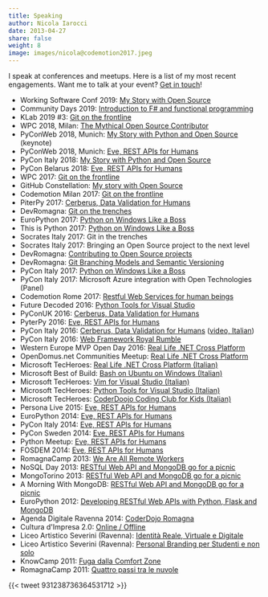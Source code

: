 ```yaml
---
title: Speaking
author: Nicola Iarocci
date: 2013-04-27
share: false
weight: 8
image: images/nicola@codemotion2017.jpeg
---
```

I speak at conferences and meetups. Here is a list of my most recent
engagements. Want me to talk at your event? [Get in touch][1]!

- Working Software Conf 2019: [My Story with Open Source](https://www.agilemovement.it/workingsoftware/schedule.html#schedule)
- Community Days 2019: [Introduction to F# and functional programming](http://www.communitydays.it/events/2019/dev11/)
- KLab 2019 #3: [Git on the frontline][33]
- WPC 2018, Milan: [The Mythical Open Source Contributor][32]
- PyConWeb 2018, Munich: [My Story with Python and Open Source][30] (keynote)
- PyConWeb 2018, Munich: [Eve, REST APIs for Humans][31] 
- PyCon Italy 2018: [My Story with Python and Open Source][29]
- PyCon Belarus 2018: [Eve, REST APIs for Humans][4]
- WPC 2017: [Git on the frontline][32]
- GitHub Constellation: [My story with Open Source][28]
- Codemotion Milan 2017: [Git on the frontline][27]
- PiterPy 2017: [Cerberus, Data Validation for Humans][26]
- DevRomagna: [Git on the trenches][25]
- EuroPython 2017: [Python on Windows Like a Boss][22]
- This is Python 2017: [Python on Windows Like a Boss][22]
- Socrates Italy 2017: Git in the trenches
- Socrates Italy 2017: Bringing an Open Source project to the next level
- DevRomagna: [Contributing to Open Source projects][24]
- DevRomagna: [Git Branching Models and Semantic Versioning][23]
- PyCon Italy 2017: [Python on Windows Like a Boss][22]
- PyCon Italy 2017: Microsoft Azure integration with Open Technologies (Panel)
- Codemotion Rome 2017: [Restful Web Services for human beings][4]
- Future Decoded 2016: [Python Tools for Visual Studio][2]
- PyConUK 2016: [Cerberus, Data Validation for Humans][3]
- PyterPy 2016: [Eve, REST APIs for Humans][4]
- PyCon Italy 2016: [Cerberus, Data Validation for Humans][3] ([video, Italian][5])
- PyCon Italy 2016: [Web Framework Royal Rumble][6]
- Western Europe MVP Open Day 2016: [Real Life .NET Cross Platform][7]
- OpenDomus.net Communities Meetup: [Real Life .NET Cross Platform][7]
- Microsoft TecHeroes: [Real Life .NET Cross Platform (Italian)][8]
- Microsoft Best of Build: [Bash on Ubuntu on Windows (Italian)][9]
- Microsoft TecHeroes: [Vim for Visual Studio (Italian)][10]
- Microsoft TecHeroes: [Python Tools for Visual Studio (Italian)][11]
- Microsoft TecHeroes: [CoderDoojo Coding Club for Kids (Italian)][12]
- Persona Live 2015: [Eve, REST APIs for Humans][4]
- EuroPython 2014: [Eve, REST APIs for Humans][4]
- PyCon Italy 2014: [Eve, REST APIs for Humans][4]
- PyCon Sweden 2014: [Eve, REST APIs for Humans][4]
- Python Meetup: [Eve, REST APIs for Humans][4]
- FOSDEM 2014: [Eve, REST APIs for Humans][4]
- RomagnaCamp 2013: [We Are All Remote Workers][13]
- NoSQL Day 2013: [RESTful Web API and MongoDB go for a picnic][14]
- MongoTorino 2013: [RESTful Web API and MongoDB go for a picnic][14]
- A Morning With MongoDB: [RESTful Web API and MongoDB go for a picnic][14]
- EuroPython 2012: [Developing RESTful Web APIs with Python, Flask and MongoDB][15]
- Agenda Digitale Ravenna 2014: [CoderDojo Romagna][16]
- Cultura d'Impresa 2.0: [Online / Offline][17]
- Liceo Artistico Severini (Ravenna): [Identità Reale, Virtuale e Digitale][18]
- Liceo Artistico Severini (Ravenna): [Personal Branding per Studenti e non solo][19]
- KnowCamp 2011: [Fuga dalla Comfort Zone][20]
- RomagnaCamp 2011: [Quattro passi tra le nuvole][21]

{{< tweet 931238736364531712 >}}

 [1]: mailto:speaking@nicolaiarocci.com
 [2]: https://speakerdeck.com/nicola/python-tools-for-visual-studio
 [3]: https://speakerdeck.com/nicola/cerberus
 [4]: https://speakerdeck.com/nicola/eve-rest-api-for-humans
 [5]: https://youtu.be/WQJP_2FkBqI
 [6]: https://speakerdeck.com/nicola/flask-web-development-one-drop-at-a-time
 [7]: https://speakerdeck.com/nicola/real-life-net-cross-platform
 [8]: https://channel9.msdn.com/Shows/TecHeroes/TecHeroes-Real-Life-Net-Cross-Platform
 [9]: https://channel9.msdn.com/Shows/Best-of-Build--Italy/Bash-su-Ubuntu-su-Windows
 [10]: https://channel9.msdn.com/Shows/TecHeroes/TecHeroes-VSVim-Editor
 [11]: https://channel9.msdn.com/Shows/TecHeroes/TecHeroes-Python-tools-per-Visual-Studio
 [12]: https://channel9.msdn.com/Shows/TecHeroes/TecHeroes-CoderDojo-Coding-Club-for-Kids
 [13]: https://speakerdeck.com/nicola/we-are-all-remote-workers
 [14]: https://speakerdeck.com/nicola/restful-web-api-and-mongodb-go-for-a-pic-nic
 [15]: https://speakerdeck.com/nicola/developing-restful-web-apis-with-python-flask-and-mongodb
 [16]: https://speakerdeck.com/nicola/coderdojo-romagna
 [17]: https://speakerdeck.com/nicola/online
 [18]: https://speakerdeck.com/nicola/identita-reale-virtuale-e-digitale
 [19]: https://speakerdeck.com/nicola/personal-branding-per-studenti-e-non-solo
 [20]: https://speakerdeck.com/nicola/fuga-dalla-comfort-zone
 [21]: https://speakerdeck.com/nicola/quattro-passi-tra-le-nuvole
 [22]: https://speakerdeck.com/nicola/python-on-windows-like-a-boss
 [23]: https://www.meetup.com/it-IT/DevRomagna/events/239110404/
 [24]: https://www.meetup.com/it-IT/DevRomagna/events/239382597/
 [25]: https://www.meetup.com/it-IT/preview/DevRomagna/events/240838433
 [26]: https://it-events.com/events/8527/materials/2327
 [27]: https://milan2017.codemotionworld.com/speaker/460/
 [28]: http://githubconstellation.com/milan/#nicola-iarocci
 [32]: http://wpc2017.it/cms/it-IT/SpeakerPage?parameters%5B0%5D=73
 [29]: https://www.pycon.it/conference/talks/my-story-with-python-and-open-source
 [30]: https://pyconweb.com/talks/30-06-2018/my-story-with-python-and-open-source
 [31]: https://pyconweb.com/talks/30-06-2018/eve-rest-api-for-humans
 [32]: http://wpc2018.it
 [33]: https://www.eventbrite.com/e/klab-2019-3-typescript-come-forse-non-lo-avete-mai-visto-git-on-the-front-line-tickets-61043068461#
